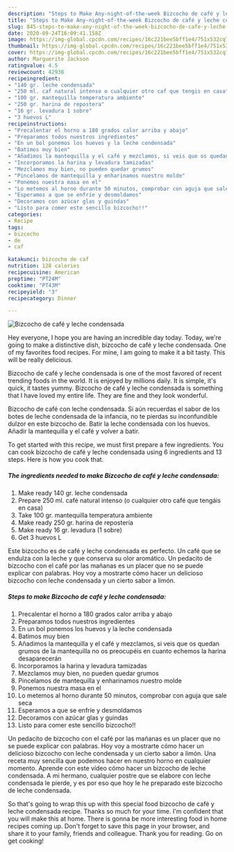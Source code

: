 ```yaml
---
description: "Steps to Make Any-night-of-the-week Bizcocho de café y leche condensada"
title: "Steps to Make Any-night-of-the-week Bizcocho de café y leche condensada"
slug: 845-steps-to-make-any-night-of-the-week-bizcocho-de-cafe-y-leche-condensada
date: 2020-09-24T16:09:41.158Z
image: https://img-global.cpcdn.com/recipes/16c221bee5bff1e4/751x532cq70/bizcocho-de-cafe-y-leche-condensada-foto-principal.jpg
thumbnail: https://img-global.cpcdn.com/recipes/16c221bee5bff1e4/751x532cq70/bizcocho-de-cafe-y-leche-condensada-foto-principal.jpg
cover: https://img-global.cpcdn.com/recipes/16c221bee5bff1e4/751x532cq70/bizcocho-de-cafe-y-leche-condensada-foto-principal.jpg
author: Marguerite Jackson
ratingvalue: 4.5
reviewcount: 42938
recipeingredient:
- "140 gr. leche condensada"
- "250 ml. caf natural intenso o cualquier otro caf que tengis en casa"
- "100 gr. mantequilla temperatura ambiente"
- "250 gr. harina de repostera"
- "16 gr. levadura 1 sobre"
- "3 huevos L"
recipeinstructions:
- "Precalentar el horno a 180 grados calor arriba y abajo"
- "Preparamos todos nuestros ingredientes"
- "En un bol ponemos los huevos y la leche condensada"
- "Batimos muy bien"
- "Añadimos la mantequilla y el café y mezclamos, si veis que os quedan grumos de la mantequilla no os preocupéis en cuanto echemos la harina desaparecerán"
- "Incorporamos la harina y levadura tamizadas"
- "Mezclamos muy bien, no pueden quedar grumos"
- "Pincelamos de mantequilla y enharinamos nuestro molde"
- "Ponemos nuestra masa en el"
- "Lo metemos al horno durante 50 minutos, comprobar con aguja que sale seca"
- "Esperamos a que se enfríe y desmoldamos"
- "Decoramos con azúcar glas y guindas"
- "Listo para comer este sencillo bizcocho!!"
categories:
- Recipe
tags:
- bizcocho
- de
- caf

katakunci: bizcocho de caf 
nutrition: 128 calories
recipecuisine: American
preptime: "PT24M"
cooktime: "PT43M"
recipeyield: "3"
recipecategory: Dinner

---
```



![Bizcocho de café y leche condensada](https://img-global.cpcdn.com/recipes/16c221bee5bff1e4/751x532cq70/bizcocho-de-cafe-y-leche-condensada-foto-principal.jpg)

Hey everyone, I hope you are having an incredible day today. Today, we're going to make a distinctive dish, bizcocho de café y leche condensada. One of my favorites food recipes. For mine, I am going to make it a bit tasty. This will be really delicious.

Bizcocho de café y leche condensada is one of the most favored of recent trending foods in the world. It is enjoyed by millions daily. It is simple, it's quick, it tastes yummy. Bizcocho de café y leche condensada is something that I have loved my entire life. They are fine and they look wonderful.

Bizcocho de café con leche condensada. Si aún recuerdas el sabor de los botes de leche condensada de la infancia, no te pierdas su inconfundible dulzor en este bizcocho de. Batir la leche condensada con los huevos. Añadir la mantequilla y el café y volver a batir.


To get started with this recipe, we must first prepare a few ingredients. You can cook bizcocho de café y leche condensada using 6 ingredients and 13 steps. Here is how you cook that.

<!--inarticleads1-->

##### The ingredients needed to make Bizcocho de café y leche condensada:

1. Make ready 140 gr. leche condensada
1. Prepare 250 ml. café natural intenso (o cualquier otro café que tengáis en casa)
1. Take 100 gr. mantequilla temperatura ambiente
1. Make ready 250 gr. harina de repostería
1. Make ready 16 gr. levadura (1 sobre)
1. Get 3 huevos L


Este bizcocho es de café y leche condensada es perfecto. Un café que se endulza con la leche y que conserva su olor aromático. Un pedacito de bizcocho con el café por las mañanas es un placer que no se puede explicar con palabras. Hoy voy a mostrarte cómo hacer un delicioso bizcocho con leche condensada y un cierto sabor a limón. 

<!--inarticleads2-->

##### Steps to make Bizcocho de café y leche condensada:

1. Precalentar el horno a 180 grados calor arriba y abajo
1. Preparamos todos nuestros ingredientes
1. En un bol ponemos los huevos y la leche condensada
1. Batimos muy bien
1. Añadimos la mantequilla y el café y mezclamos, si veis que os quedan grumos de la mantequilla no os preocupéis en cuanto echemos la harina desaparecerán
1. Incorporamos la harina y levadura tamizadas
1. Mezclamos muy bien, no pueden quedar grumos
1. Pincelamos de mantequilla y enharinamos nuestro molde
1. Ponemos nuestra masa en el
1. Lo metemos al horno durante 50 minutos, comprobar con aguja que sale seca
1. Esperamos a que se enfríe y desmoldamos
1. Decoramos con azúcar glas y guindas
1. Listo para comer este sencillo bizcocho!!


Un pedacito de bizcocho con el café por las mañanas es un placer que no se puede explicar con palabras. Hoy voy a mostrarte cómo hacer un delicioso bizcocho con leche condensada y un cierto sabor a limón. Una receta muy sencilla que podemos hacer en nuestro horno en cualquier momento. Aprende con este vídeo cómo hacer un bizcocho de leche condensada. A mi hermano, cualquier postre que se elabore con leche condensada le pierde, y es por eso que hoy le he preparado este bizcocho de leche condensada. 

So that's going to wrap this up with this special food bizcocho de café y leche condensada recipe. Thanks so much for your time. I'm confident that you will make this at home. There is gonna be more interesting food in home recipes coming up. Don't forget to save this page in your browser, and share it to your family, friends and colleague. Thank you for reading. Go on get cooking!
